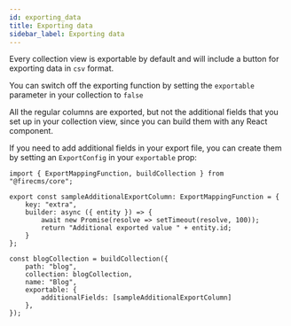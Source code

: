 ```yaml
---
id: exporting_data
title: Exporting data
sidebar_label: Exporting data
---
```


Every collection view is exportable by default and will include a button for
exporting data in `csv` format.

You can switch off the exporting function by setting the `exportable` parameter
in your collection to `false`

All the regular columns are exported, but not the additional fields that you
set up in your collection view, since you can build them with any React
component.

If you need to add additional fields in your export file, you can create
them by setting an `ExportConfig` in your `exportable` prop:

```tsx
import { ExportMappingFunction, buildCollection } from "@firecms/core";

export const sampleAdditionalExportColumn: ExportMappingFunction = {
    key: "extra",
    builder: async ({ entity }) => {
        await new Promise(resolve => setTimeout(resolve, 100));
        return "Additional exported value " + entity.id;
    }
};

const blogCollection = buildCollection({
    path: "blog",
    collection: blogCollection,
    name: "Blog",
    exportable: {
        additionalFields: [sampleAdditionalExportColumn]
    },
});
```
